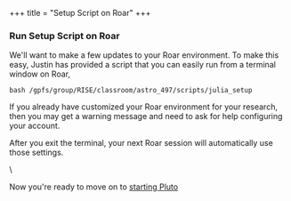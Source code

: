 +++
title = "Setup Script on Roar"
+++

### Run Setup Script on Roar

We'll want to make a few updates to your Roar environment.  To make this easy, Justin has provided a script that you can easily run from a terminal window on Roar,
```shell
bash /gpfs/group/RISE/classroom/astro_497/scripts/julia_setup
```
<!--
If you’re curious, this will update your .bashrc startup script so that it automatically loads a module (so software for the course is in your path; `module use /gpfs/group/RISE/sw7/modules`), and move your .julia and .conda directories from the home filesystem to the work filesystem (since those can get rather large).  
-->
If you already have customized your Roar environment for your research, then you may get a warning message and need to ask for help configuring your account.  
<!--
If something does break, you can run `/gpfs/group/RISE/classroom/astro_528/scripts/class_setup restore` to undo the setup changes above.  
-->
After you exit the terminal, your next Roar session will automatically use those settings.

\\

Now you're ready to move on to [starting Pluto](../pluto/)
